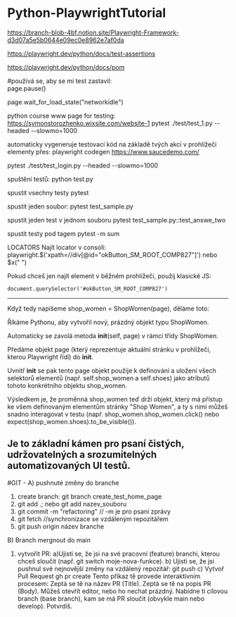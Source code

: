 # Python-PlaywrightTutorial

https://branch-blob-4bf.notion.site/Playwright-Framework-d3d07a5e5b0644e09ec0e8962e7af0da

https://playwright.dev/python/docs/test-assertions

https://playwright.dev/python/docs/pom

#používá se, aby se mi test zastavil:  
page.pause()

page.wait_for_load_state("networkidle")

python course
www page for testing:
https://symonstorozhenko.wixsite.com/website-1
pytest ./test/test_1.py --headed --slowmo=1000

automaticky vygeneruje testovací kód na základě tvých akcí v prohlížeči
elementy přes:
playwright codegen https://www.saucedemo.com/

pytest ./test/test_login.py --headed --slowmo=1000

spuštění testů: python test.py

spustit vsechny testy
pytest

spustit jeden soubor:
pytest test_sample.py

spustit jeden test v jednom souboru
pytest test_sample.py::test_answe_two

spustit testy pod tagem
pytest -m sum

LOCATORS
Najít locator v consoli:
playwright.$('xpath=//div[@id="okButton_SM_ROOT_COMP827"]')
nebo
$x("  ")

Pokud chceš jen najít element v běžném prohlížeči, použij klasické JS:

    document.querySelector('#okButton_SM_ROOT_COMP827')
-----------------------------------------------------------------------
Když tedy napíšeme shop_women = ShopWomen(page), děláme toto:

Říkáme Pythonu, aby vytvořil nový, prázdný objekt typu ShopWomen.

Automaticky se zavolá metoda __init__(self, page) v rámci třídy ShopWomen.

Předáme objekt page (který reprezentuje aktuální stránku v prohlížeči, kterou Playwright řídí) do __init__.

Uvnitř __init__ se pak tento page objekt použije k definování a uložení všech selektorů elementů (např. self.shop_women a self.shoes) jako atributů tohoto konkrétního objektu shop_women.

Výsledkem je, že proměnná shop_women teď drží objekt, který má přístup ke všem definovaným elementům stránky "Shop Women", a ty s nimi můžeš snadno interagovat v testu (např. shop_women.shop_women.click() nebo expect(shop_women.shoes).to_be_visible()).

Je to základní kámen pro psaní čistých, udržovatelných a srozumitelných automatizovaných UI testů.
----------------------------------------------------------------------------------------
#GIT - 
A) pushnuté změny do branche

1) create branch: git branch create_test_home_page 
2) git add .; nebo git add nazev_souboru
3) git commit -m "refactoring" // -m je pro psaní zprávy
4) git fetch //synchronizace se vzdáleným repozitářem
5) git push origin název branche

B) Branch mergnout do main
1) vytvořit PR:
    a)Ujisti se, že jsi na své pracovní (feature) branchi, kterou chceš sloučit (např. git switch moje-nova-funkce).
    b) Ujisti se, že jsi pushnul své nejnovější změny na vzdálený repozitář: 
        git push
    c) Vytvoř Pull Request
     gh pr create
        Tento příkaz tě provede interaktivním procesem:
        Zeptá se tě na název PR (Title).
        Zeptá se tě na popis PR (Body). Můžeš otevřít editor, nebo ho nechat prázdný.
        Nabídne ti cílovou branch (base branch), kam se má PR sloučit (obvykle main nebo develop).
        Potvrdíš.
